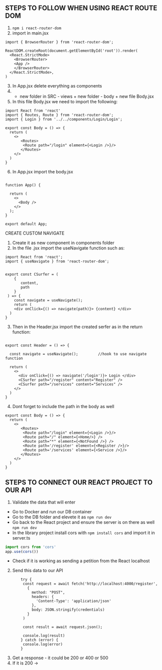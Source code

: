  ## STEPS TO FOLLOW WHEN USING REACT ROUTE DOM
1. ` npm i react-router-dom `
2. import in main.jsx
```
import { BrowserRouter } from 'react-router-dom';

ReactDOM.createRoot(document.getElementById('root')).render(
  <React.StrictMode>
    <BrowserRouter>
    <App />
    </BrowserRouter>
  </React.StrictMode>,
)
```
3. In App.jsx delete everything as components
4. + new folder in SRC - views + new folder - body + new file Body.jsx
5. In this file Body.jsx we need to import the following:
```
import React from 'react'
import { Routes, Route } from 'react-router-dom';
import { Login } from '../../components/Login/Login';

export const Body = () => {
  return (
    <>
       <Routes>
        <Route path="/login" element={<Login />}/>
       </Routes>
    </>
  )
}

```
6. In App.jsx import the body.jsx
```

function App() {
  
  return (
    <>
      <Body />
    </>
  );
}

export default App;

```

CREATE CUSTOM NAVIGATE

1. Create it as new component in components folder
2. In the file .jsx import the useNavigate function such as:

```
import React from 'react';
import { useNavigate } from 'react-router-dom';


export const CSurfer = (
    {
       content,
       path
    }
 ) => {
    const navigate = useNavigate();
    return (
    <div onClick={() => navigate(path)}> {content} </div>
  )
}

```
3. Then in the Header.jsx import the created serfer as in the return function:
```

export const Header = () => {

  const navigate = useNavigate();         //hook to use navigate function

  return (
    <>
      <div onClick={() => navigate('/login')}> Login </div>
      <CSurfer path="/register" content="Register" />
      <CSurfer path="/services" content="Services" />
    </>
  )
}
```
4. Dont forget to include the path in the body as well
``` 
export const Body = () => {
  return (
    <>
       <Routes>
        <Route path="/login" element={<Login />}/>
        <Route path="/" element={<Home/>} />
        <Route path="*" element={<NotFound />} />
        <Route path='/register' element={<Register />}/>
        <Route path='/services' element={<Service />}/>
       </Routes>
    </>
  )
}
```


## STEPS TO CONNECT OUR REACT PROJECT TO OUR API

1. Validate the data that will enter
 - Go to Docker and run our DB container
 - Go to the DB folder and elevete it as `npm run dev`
 - Go back to the React project and ensure the server is on there as well ` npm run dev `
 - In the library project install cors with `npm install cors` and import it in server.ts 
 ``` js
import cors from 'cors'
app.use(cors())
```
 - Check if it is working as sending a petition from the React localhost
2. Send this data to our API 
```
       try {
        const request = await fetch('http://localhost:4000/register',
          {
            method: "POST",
            headers: {
              'Content-Type': 'application/json'
            },
            body: JSON.stringify(credentials)
          }
        )

        const result = await request.json();

        console.log(result)
       } catch (error) {
        console.log(error)
       }
```

3. Get a response - it could be 200 or 400 or 500
4. If it is 200 -> 